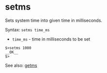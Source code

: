 # setms

Sets system time into given time in milliseconds.

Syntax: `setms time_ms`

* `time_ms`  - time in milliseconds to be set

```
$>setms 1000
__OK__
$>
```

See also: [getms](getms.md)